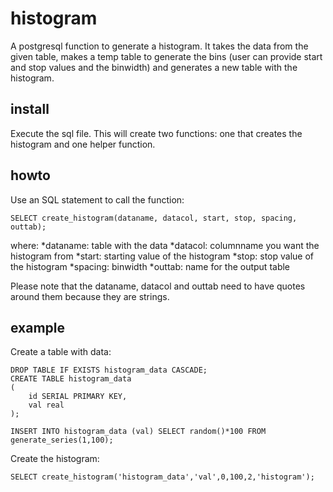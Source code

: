 histogram
=========

A postgresql function to generate a histogram. It takes the data from the given table, makes a temp table to generate the bins (user can provide start and stop values and the binwidth) and generates a new table with the histogram.

install
-------
Execute the sql file. This will create two functions: one that creates the histogram and one helper function.

howto
-----
Use an SQL statement to call the function:

    SELECT create_histogram(dataname, datacol, start, stop, spacing, outtab);

where:
*dataname: table with the data
*datacol: columnname you want the histogram from
*start: starting value of the histogram
*stop: stop value of the histogram
*spacing: binwidth
*outtab: name for the output table

Please note that the dataname, datacol and outtab need to have quotes around them because they are strings.

example
-------
Create a table with data:

```
DROP TABLE IF EXISTS histogram_data CASCADE;
CREATE TABLE histogram_data
(
	id SERIAL PRIMARY KEY,
	val real
);

INSERT INTO histogram_data (val) SELECT random()*100 FROM generate_series(1,100);
```
Create the histogram:

```
SELECT create_histogram('histogram_data','val',0,100,2,'histogram');
```
